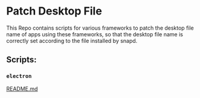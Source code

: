 # Patch Desktop File

This Repo contains scripts for various frameworks to patch the desktop file name of apps using these frameworks, so that the desktop file name is correctly set according to the file installed by snapd.

## Scripts:

### `electron`
[README.md](electron/README.md)